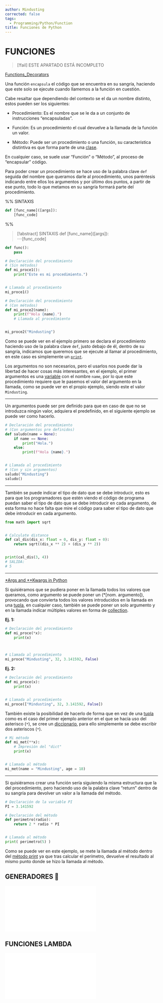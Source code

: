 ```yaml
---
author: Mindusting
corrected: false
tags:
  - Programming/Python/Function
title: Funciones de Python
---
```


# FUNCIONES

> [!fail] ESTE APARTADO ESTÁ INCOMPLETO

[Functions_Decorators](functions/Functions_Decorators.md)

Una función `encapsula` el código que se encuentra en su sangría, haciendo que este solo se ejecute cuando llamemos a la función en cuestión.

Cabe resaltar que dependiendo del contexto se el da un nombre distinto, estos pueden ser los siguientes:

- Procedimiento: Es el nombre que se le da a un conjunto de instrucciones “encapsuladas”.

- Función: Es un procedimiento el cual devuelve a la llamada de la función un valor.

- Método: Puede ser un procedimiento o una función, su característica distintiva es que forma parte de una [clase](py_class.md).

En cualquier caso, se suele usar “Función” o “Método”, al proceso de “encapsular” código.

Para poder crear un procedimiento se hace uso de la palabra clave `def` seguida del nombre que queramos darle al procedimiento, unos paréntesis indicando entre ellos los argumentos y por último dos puntos, a partir de ese punto, todo lo que metamos en su sangría formará parte del procedimiento.

%%
SINTAXIS

```python
def [func_name]([args]):
    [func_code]
```
%%

>[!abstract] SINTAXIS
> <span class="key-word-color">def</span> <span class="italic function-color">[func_name]</span>(<span class="italic variable-color">[args]</span>):<br><span class="transparency">····</span><span class="italic grey">[func_code]</span>

```python
def func():
    pass
```

```python
# Declaración del procedimiento
# (Sin métodos)
def mi_proce1():
    print("Este es mi procedimiento.")


# Llamada al procedimiento
mi_proce1()

# Declaración del procedimiento
# (Con métodos)
def mi_proce2(name):
    print(f"Hola {name}.")
    # Llamada al procedimiento


mi_proce2("Mindusting")
```

Como se puede ver en el ejemplo primero se declara el procedimiento haciendo uso de la palabra clave `def`, justo debajo de él, dentro de su sangría, indicamos que queremos que se ejecute al llamar al procedimiento, en este caso es simplemente un [`print`](py_print.md).

Los argumentos no son necesarios, pero el usarlos nos puede dar la libertad de hacer cosas más interesantes, en el ejemplo, el primer argumentos es una [variable](py_variable.md) con el nombre `name`, por lo que este procedimiento requiere que le pasemos el valor del argumento en la llamada, como se puede ver en el propio ejemplo, siendo este el valor `Mindusting`.

---

Un argumentos puede ser pre definido para que en caso de que no se introduzca ningún valor, adquiera el predefinido, en el siguiente ejemplo se puede ver como hacerlo.

```python
# Declaración del procedimiento
# (Con argumentos pre definidos)
def saludo(name = None):
    if name == None:
        print("Hola.")
    else:
        print(f"Hola {name}.")


# Llamada al procedimiento
# (Con y sin argumentos)
saludo("Mindusting")
saludo()
```

---

También se puede indicar el tipo de dato que se debe introducir, esto es para que los programadores que estén viendo el código de programa puedan saber el tipo de dato que se debe introducir en cada argumento, de esta forma no hace falta que mire el código para saber el tipo de dato que debe introducir en cada argumento.

```python
from math import sqrt


# Calculate distance
def cal_dis(dis_x: float = 0, dis_y: float = 0):
    return sqrt((dis_x ** 2) + (dis_y ** 2))


print(cal_dis(3, 4))
# SALIDA:
# 5
```

---

[\*Args and \*\*Kwargs in Python](https://youtu.be/4jBJhCaNrWU)

Si quisiéramos que se pudiera poner en la llamada todos los valores que queramos, como argumento se puede poner un (\*\[nom. argumento\]), provocando que convierta todos los valores introducidos en la llamada en una [tupla](py_tuple.md), en cualquier caso, también se puede poner un solo argumento y en la llamada indicar múltiples valores en forma de [collection](py_data_structure.md).

**Ej. 1:**
```python
# Declaración del procedimiento
def mi_proce(*x):
    print(x)



# Llamada al procedimiento
mi_proce("Mindusting", 32, 3.141592, False)
```

**Ej. 2:**
```python
# Declaración del procedimiento
def mi_proce(x):
    print(x)


# Llamada al procedimiento
mi_proce(["Mindusting", 32, 3.141592, False])
```

También existe la posibilidad de hacerlo de forma que en vez de una [tupla](py_tuple.md) como es el caso del primer ejemplo anterior en el que se hacía uso del asterisco (`*`), se cree un [diccionario](py_dict.md), para ello simplemente se debe escribir dos asteriscos (`*`).

```python
# Mi método
def mi_met(**x):
    # Impresión del "dict"
    print(x)


# Llamada al método
mi_met(name = "Mindusting", age = 18)
```

---

Si quisiéramos crear una función sería siguiendo la misma estructura que la del procedimiento, pero haciendo uso de la palabra clave “return” dentro de su sangría para devolver un valor a la llamada del método.

```python
# Declaración de la variable PI
PI = 3.141592

# Declaración del método
def perimetro(radio):
    return 2 * radio * PI


# Llamada al método
print( perimetro(5) )
```

Como se puede ver en este ejemplo, se mete la llamada al método dentro del [método print](py_print.md) ya que tras calcular el perímetro, devuelve el resultado al mismo punto donde se hizo la llamada al método.

## GENERADORES 🔩

![Generadores](functions/Functions_Generators.md)

## FUNCIONES LAMBDA

![Función Lambda](functions/Functions_Lambda.md)
